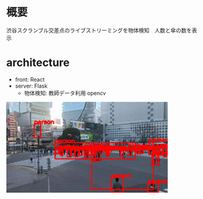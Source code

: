 # 概要
渋谷スクランブル交差点のライブストリーミングを物体検知　人数と傘の数を表示

# architecture
- front: React
- server: Flask
    - 物体検知: 教師データ利用 opencv


![image](front/src/assets/1.gif)
